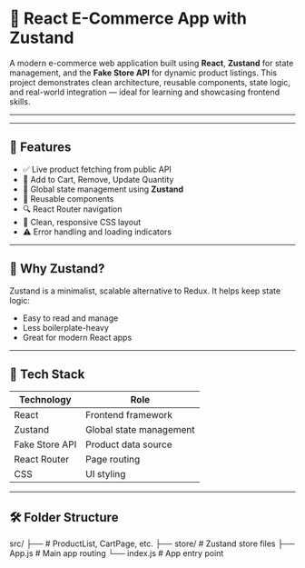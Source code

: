 # 🛒 React E-Commerce App with Zustand

A modern e-commerce web application built using **React**, **Zustand** for state management, and the **Fake Store API** for dynamic product listings. This project demonstrates clean architecture, reusable components, state logic, and real-world integration — ideal for learning and showcasing frontend skills.

---




---

## 🚀 Features

- ✅ Live product fetching from public API
- 🛒 Add to Cart, Remove, Update Quantity
- 🧠 Global state management using **Zustand**
- 🔄 Reusable components
- 🔍 React Router navigation
- 💅 Clean, responsive CSS layout
- ⚠️ Error handling and loading indicators

---

## 🧠 Why Zustand?

Zustand is a minimalist, scalable alternative to Redux. It helps keep state logic:
- Easy to read and manage
- Less boilerplate-heavy
- Great for modern React apps

---

## 🧰 Tech Stack

| Technology     | Role                     |
|----------------|--------------------------|
| React          | Frontend framework       |
| Zustand        | Global state management  |
| Fake Store API | Product data source      |
| React Router   | Page routing             |
| CSS            | UI styling               |

---

## 🛠️ Folder Structure

src/
├── # ProductList, CartPage, etc.
├── store/ # Zustand store files
├── App.js # Main app routing
└── index.js # App entry point
